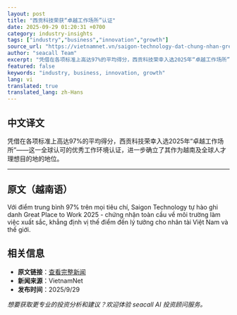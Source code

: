 ```yaml
---
layout: post
title: "西贡科技荣获“卓越工作场所”认证"
date: 2025-09-29 01:20:31 +0700
category: industry-insights
tags: ["industry","business","innovation","growth"]
source_url: "https://vietnamnet.vn/saigon-technology-dat-chung-nhan-great-place-to-work-2446797.html"
author: "seacall Team"
excerpt: "凭借在各项标准上高达97%的平均得分，西贡科技荣幸入选2025年“卓越工作场所”——这一全球认可的优秀工作环境认证，进一步确立了其作为越南及全球人才理想目的地的地位。..."
featured: false
keywords: "industry, business, innovation, growth"
lang: vi
translated: true
translated_lang: zh-Hans
---
```


## 中文译文

凭借在各项标准上高达97%的平均得分，西贡科技荣幸入选2025年“卓越工作场所”——这一全球认可的优秀工作环境认证，进一步确立了其作为越南及全球人才理想目的地的地位。

---

## 原文（越南语）

Với điểm trung bình 97% trên mọi tiêu chí, Saigon Technology tự hào ghi danh Great Place to Work 2025 - chứng nhận toàn cầu về môi trường làm việc xuất sắc, khẳng định vị thế điểm đến lý tưởng cho nhân tài Việt Nam và thế giới.

## 相关信息

- **原文链接**：[查看完整新闻](https://vietnamnet.vn/saigon-technology-dat-chung-nhan-great-place-to-work-2446797.html)
- **新闻来源**：VietnamNet
- **发布时间**：2025/9/29

*想要获取更专业的投资分析和建议？欢迎体验 seacall AI 投资顾问服务。*